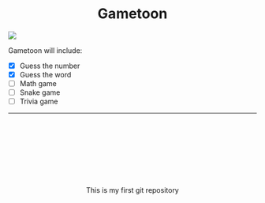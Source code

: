 <center><h1>Gametoon</h1> </center>
<img src="https://i.imgur.com/fHCTlOj.jpg"></img>

Gametoon will include:
 - [x] Guess the number
 - [x] Guess the word
 - [ ] Math game
 - [ ] Snake game
 - [ ] Trivia game
____
 
 <br>
 <br>
 <br>
 <br>
 <br>
 <br>
 <br>
<p align="center">This is my first git repository<p>